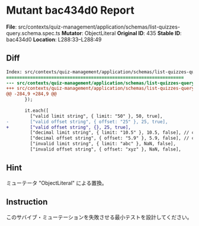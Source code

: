 # Mutant bac434d0 Report

**File**: src/contexts/quiz-management/application/schemas/list-quizzes-query.schema.spec.ts
**Mutator**: ObjectLiteral
**Original ID**: 435
**Stable ID**: bac434d0
**Location**: L288:33–L288:49

## Diff

```diff
Index: src/contexts/quiz-management/application/schemas/list-quizzes-query.schema.spec.ts
===================================================================
--- src/contexts/quiz-management/application/schemas/list-quizzes-query.schema.spec.ts	original
+++ src/contexts/quiz-management/application/schemas/list-quizzes-query.schema.spec.ts	mutated #435
@@ -284,9 +284,9 @@
       });
 
       it.each([
         ["valid limit string", { limit: "50" }, 50, true],
-        ["valid offset string", { offset: "25" }, 25, true],
+        ["valid offset string", {}, 25, true],
         ["decimal limit string", { limit: "10.5" }, 10.5, false], // coerces to number but fails int validation
         ["decimal offset string", { offset: "5.9" }, 5.9, false], // coerces to number but fails int validation
         ["invalid limit string", { limit: "abc" }, NaN, false],
         ["invalid offset string", { offset: "xyz" }, NaN, false],
```

## Hint

ミューテータ "ObjectLiteral" による置換。

## Instruction

このサバイブ・ミューテーションを失敗させる最小テストを設計してください。
